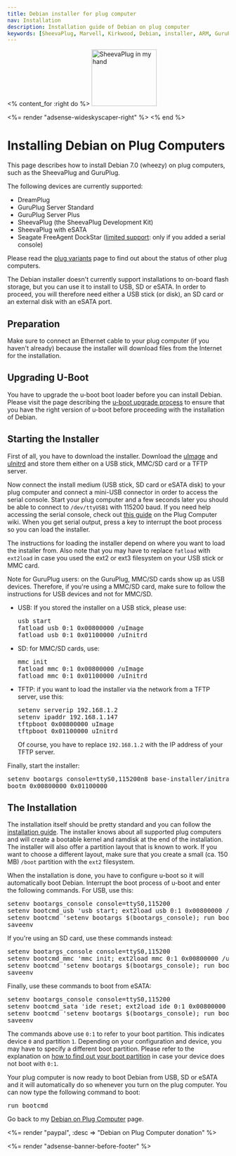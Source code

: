```yaml
---
title: Debian installer for plug computer
nav: Installation
description: Installation guide of Debian on plug computer
keywords: [SheevaPlug, Marvell, Kirkwood, Debian, installer, ARM, GuruPlug]
---
```


<% content_for :right do %>
<img src = "../images/r_sheevaplug_hand.jpg" class="border" alt="SheevaPlug in my hand" width="148" height="129" />

<%= render "adsense-wideskyscaper-right" %>
<% end %>

<h1>Installing Debian on Plug Computers</h1>

This page describes how to install Debian 7.0 (wheezy) on plug computers,
such as the SheevaPlug and GuruPlug.

The following devices are currently supported:

<ul>

<li>DreamPlug</li>

<li>GuruPlug Server Standard</li>

<li>GuruPlug Server Plus</li>

<li>SheevaPlug (the SheevaPlug Development Kit)</li>

<li>SheevaPlug with eSATA</li>

<li>Seagate FreeAgent DockStar (<a href = "../plugs/#limited">limited
support</a>: only if you added a serial console)</li>

</ul>

Please read the <a href = "../plugs/">plug variants</a> page to find out
about the status of other plug computers.

The Debian installer doesn't currently support installations to on-board
flash storage, but you can use it to install to USB, SD or eSATA.  In order
to proceed, you will therefore need either a USB stick (or disk), an SD
card or an external disk with an eSATA port.

<h2><a id = "prepare">Preparation</a></h2>

Make sure to connect an Ethernet cable to your plug computer (if you
haven't already) because the installer will download files from the
Internet for the installation.

<h2><a id = "uboot">Upgrading U-Boot</a></h2>

You have to upgrade the u-boot boot loader before you can install Debian.
Please visit the page describing the <a href = "../uboot-upgrade/">u-boot
upgrade process</a> to ensure that you have the right version of u-boot
before proceeding with the installation of Debian.

<h2><a id = "starting">Starting the Installer</a></h2>

First of all, you have to download the installer.  Download the <a href =
"ftp://ftp.debian.org/debian/dists/stable/main/installer-armel/current/images/kirkwood/netboot/marvell/sheevaplug/uImage">uImage</a>
and <a href =
"ftp://ftp.debian.org/debian/dists/stable/main/installer-armel/current/images/kirkwood/netboot/marvell/sheevaplug/uInitrd">uInitrd</a>
and store them either on a USB stick, MMC/SD card or a TFTP server.

Now connect the install medium (USB stick, SD card or eSATA disk) to your
plug computer and connect a mini-USB connector in order to access the
serial console.  Start your plug computer and a few seconds later you
should be able to connect to `/dev/ttyUSB1` with 115200 baud.  If you need
help accessing the serial console, check out <a href =
"http://www.plugcomputer.org/Documentation/howtos/serial-terminal/">this
guide</a> on the Plug Computer wiki.  When you get serial output, press a
key to interrupt the boot process so you can load the installer.

The instructions for loading the installer depend on where you want to load
the installer from.  Also note that you may have to replace `fatload` with
`ext2load` in case you used the ext2 or ext3 filesystem on your USB stick
or MMC card.

Note for GuruPlug users: on the GuruPlug, MMC/SD cards show up as USB
devices.  Therefore, if you're using a MMC/SD card, make sure to follow the
instructions for USB devices and not for MMC/SD.

<ul>

<li>USB: If you stored the installer on a USB stick, please use:

<div class="code">
<pre>
usb start
fatload usb 0:1 0x00800000 /uImage
fatload usb 0:1 0x01100000 /uInitrd
</pre>
</div>

</li>

<li>SD: for MMC/SD cards, use:

<div class="code">
<pre>
mmc init
fatload mmc 0:1 0x00800000 /uImage
fatload mmc 0:1 0x01100000 /uInitrd
</pre>
</div>

</li>

<li>TFTP: if you want to load the installer via the network from a TFTP
server, use this:

<div class="code">
<pre>
setenv serverip 192.168.1.2
setenv ipaddr 192.168.1.147
tftpboot 0x00800000 uImage
tftpboot 0x01100000 uInitrd
</pre>
</div>

Of course, you have to replace `192.168.1.2` with the IP address of your
TFTP server.

</li>

</ul>

Finally, start the installer:

<div class="code">
<pre>
setenv bootargs console=ttyS0,115200n8 base-installer/initramfs-tools/driver-policy=most
bootm 0x00800000 0x01100000
</pre>
</div>

<h2><a id = "install">The Installation</a></h2>

The installation itself should be pretty standard and you can follow the <a
href = "http://www.debian.org/releases/stable/armel">installation
guide</a>.  The installer knows about all supported plug computers and will
create a bootable kernel and ramdisk at the end of the installation.  The
installer will also offer a partition layout that is known to work.  If you
want to choose a different layout, make sure that you create a small (ca.
150 MB) `/boot` partition with the `ext2` filesystem.

When the installation is done, you have to configure u-boot so it will
automatically boot Debian.  Interrupt the boot process of u-boot and enter
the following commands.  For USB, use this:

<div class="code">
<pre>
setenv bootargs_console console=ttyS0,115200
setenv bootcmd_usb 'usb start; ext2load usb 0:1 0x00800000 /uImage; ext2load usb 0:1 0x01100000 /uInitrd'
setenv bootcmd 'setenv bootargs $(bootargs_console); run bootcmd_usb; bootm 0x00800000 0x01100000'
saveenv
</pre>
</div>

If you're using an SD card, use these commands instead:

<div class="code">
<pre>
setenv bootargs_console console=ttyS0,115200
setenv bootcmd_mmc 'mmc init; ext2load mmc 0:1 0x00800000 /uImage; ext2load mmc 0:1 0x01100000 /uInitrd'
setenv bootcmd 'setenv bootargs $(bootargs_console); run bootcmd_mmc; bootm 0x00800000 0x01100000'
saveenv
</pre>
</div>

Finally, use these commands to boot from eSATA:

<div class="code">
<pre>
setenv bootargs_console console=ttyS0,115200
setenv bootcmd_sata 'ide reset; ext2load ide 0:1 0x00800000 /uImage; ext2load ide 0:1 0x01100000 /uInitrd'
setenv bootcmd 'setenv bootargs $(bootargs_console); run bootcmd_sata; bootm 0x00800000 0x01100000'
saveenv
</pre>
</div>

The commands above use `0:1` to refer to your boot partition.  This
indicates device `0` and partition `1`.  Depending on your configuration
and device, you may have to specify a different boot partition.  Please
refer to the explanation on <a href = "../troubleshooting/#dev-part">how to
find out your boot partition</a> in case your device does not boot with
`0:1`.

Your plug computer is now ready to boot Debian from USB, SD or eSATA
and it will automatically do so whenever you turn on the plug
computer.  You can now type the following command to boot:

<div class="code">
<pre>
run bootcmd
</pre>
</div>

Go back to my <a href = "..">Debian on Plug Computer</a> page.

<%= render "paypal", :desc => "Debian on Plug Computer donation" %>

<div class="bbf">
<%= render "adsense-banner-before-footer" %>
</div>

